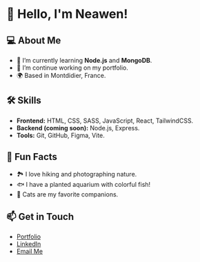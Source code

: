 # 👋 Hello, I'm Neawen! 

## 💻 About Me
- 🌱 I’m currently learning **Node.js** and **MongoDB**.
- 🔭 I’m continue working on my portfolio.
- 🌍 Based in Montdidier, France.

## 🛠️ Skills
- **Frontend:** HTML, CSS, SASS, JavaScript, React, TailwindCSS.
- **Backend (coming soon):** Node.js, Express.
- **Tools:** Git, GitHub, Figma, Vite.

## 🌟 Fun Facts
- 🏞️ I love hiking and photographing nature.
- 🐟 I have a planted aquarium with colorful fish!
- 🐾 Cats are my favorite companions.

## 📫 Get in Touch
- [Portfolio](https://lenoble-anais-dev.vercel.app/)
- [LinkedIn](www.linkedin.com/in/anais-lenoble)
- [Email Me](a.nais_60@live.fr)
